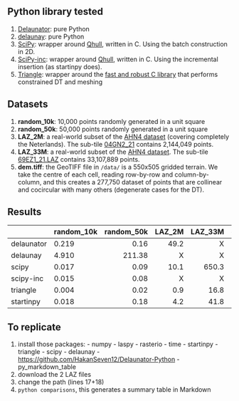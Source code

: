 
## Python library tested

  1. [Delaunator](https://github.com/HakanSeven12/Delaunator-Python): pure Python
  2. [delaunay](https://pypi.org/project/delaunay/): pure Python
  3. [SciPy](https://docs.scipy.org/doc/scipy/reference/generated/scipy.spatial.Delaunay.html): wrapper around [Qhull](http://qhull.org/), written in C. Using the batch construction in 2D.
  4. [SciPy-inc](https://docs.scipy.org/doc/scipy/reference/generated/scipy.spatial.Delaunay.html): wrapper around [Qhull](http://qhull.org/), written in C. Using the incremental insertion (as startinpy does).
  5. [Triangle](https://pypi.org/project/triangle/): wrapper around the [fast and robust C library](https://www.cs.cmu.edu/~quake/triangle.html) that performs constrained DT and meshing


## Datasets

  1. __random_10k__: 10,000 points randomly generated in a unit square
  2. __random_50k__: 50,000 points randomly generated in a unit square
  3. __LAZ_2M__: a real-world subset of the [AHN4 dataset](https://www.ahn.nl/) (covering completely the Neterlands). The sub-tile [04GN2_21](https://geotiles.citg.tudelft.nl/AHN4_T/04GN2_21.LAZ) contains 2,144,049 points.
  4. __LAZ_33M__: a real-world subset of the [AHN4 dataset](https://www.ahn.nl/). The sub-tile [69EZ1_21.LAZ](https://geotiles.citg.tudelft.nl/AHN4_T/69EZ1_21.LAZ) contains 33,107,889 points.
  5. __dem.tiff__: the GeoTIFF file in `/data/` is a 550x505 gridded terrain. We take the centre of each cell, reading row-by-row and column-by-column, and this creates a 277,750 dataset of points that are collinear and cocircular with many others (degenerate cases for the DT).


## Results


|          |random_10k|random_50k|LAZ_2M|LAZ_33M|dem.tiff|
|:---------|----------|---------:|-----:|------:|-------:|
|delaunator|   0.219  |    0.16  | 49.2 |     X |   3.58 |
| delaunay |   4.910  |  211.38  |    X |     X |      X |
| scipy    |   0.017  |    0.09  | 10.1 | 650.3 |   1.79 |
| scipy-inc|   0.015  |    0.08  |    X |     X |      X |
| triangle |   0.004  |    0.02  |  0.9 |  16.8 |   0.19 |
| startinpy|   0.018  |    0.18  |  4.2 |  41.8 |   0.46 |

## To replicate

  1. install those packages:
    - numpy
    - laspy
    - rasterio
    - time
    - startinpy
    - triangle
    - scipy
    - delaunay
    - https://github.com/HakanSeven12/Delaunator-Python
    - py_markdown_table
  2. download the 2 LAZ files
  3. change the path (lines 17+18)
  4. `python comparisons`, this generates a summary table in Markdown

